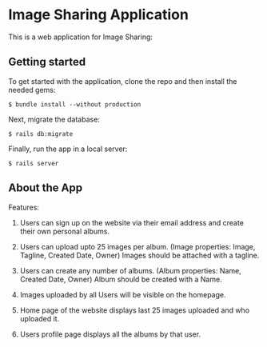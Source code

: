 # Image Sharing Application

This is a web application for Image Sharing:

## Getting started

To get started with the application, clone the repo and then install the needed gems:

```
$ bundle install --without production
```

Next, migrate the database:

```
$ rails db:migrate
```

Finally, run the app in a local server:

```
$ rails server
```

## About the App

Features:

1.  Users can sign up on the website via their email address and        create their own personal albums.

2.  Users can upload upto 25 images per album. 
    (Image properties: Image, Tagline, Created Date, Owner)
    Images should be attached with a tagline.

3.  Users can create any number of albums.
    (Album properties: Name, Created Date, Owner)
    Album should be created with a Name.

4.  Images uploaded by all Users will be visible on the homepage.

5.  Home page of the website displays last 25 images uploaded and       who uploaded it.

6.  Users profile page displays all the albums by that user.
